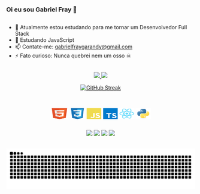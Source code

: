### Oi eu sou Gabriel Fray 🤠
##
- 🔭 Atualmente estou estudando para me tornar um Desenvolvedor Full Stack
- 🌱 Estudando JavaScript
- 📫 Contate-me: gabrielfraygarandy@gmail.com
- ⚡ Fato curioso: Nunca quebrei nem um osso ☠ 

##

<div align="center">
  <a href="https://github.com/GabrielFray">
  <img height="130em" src="https://github-readme-stats.vercel.app/api?username=GabrielFray&show_icons=true&theme=highcontrast&include_all_commits=true&count_private=true"/>
  <img height="130em" src="https://github-readme-stats.vercel.app/api/top-langs/?username=GabrielFray&layout=compact&langs_count=7&theme=highcontrast"/>
</div>
 
<div align="center">
  
[![GitHub Streak](http://github-readme-streak-stats.herokuapp.com?user=GabrielFray&theme=highcontrast&date_format=M%20j%5B%2C%20Y%5D)](https://git.io/streak-stats)
  
</div>
  
##

<div align="center" style="display:inline_block"><br>
  <img align="center"alt="gabs-HTML"height="30"width="48"src="https://raw.githubusercontent.com/devicons/devicon/master/icons/html5/html5-original.svg">
   <img align="center"alt="gabs-CSS"height="30"width="40"src="https://raw.githubusercontent.com/devicons/devicon/master/icons/css3/css3-original.svg">
   <img align="center"alt="gabs-3s"height="30"width="40"src="https://raw.githubusercontent.com/devicons/devicon/master/icons/javascript/javascript-plain.svg">
  <img align="center"alt="gabs-Ts"height="30"width="40"src="https://raw.githubusercontent.com/devicons/devicon/master/icons/typescript/typescript-plain.svg">
   <img align="center"alt="gabs-React"height="30"width="40"src="https://raw.githubusercontent.com/devicons/devicon/master/icons/react/react-original.svg">
  <img align="center"alt="gabs-Python"height="30"width="40"src="https://raw.githubusercontent.com/devicons/devicon/master/icons/python/python-original.svg">
  
##
  
<div align="center">
  <a href="https://instagram.com/gabrielfray_dev" target="_blank"><img src="https://img.shields.io/badge/-Instagram-%23E4405F?style=for-the-badge&logo=instagram&logoColor=white" target="_blank"></a>
 <a href="https://discord.gg/" target="_blank"><img src="https://img.shields.io/badge/Discord-7289DA?style=for-the-badge&logo=discord&logoColor=white" target="_blank"></a> 
  <a href = "gabrielfraygarandy@gmail.com"><img src="https://img.shields.io/badge/-Gmail-%23333?style=for-the-badge&logo=gmail&logoColor=white" target="_blank"></a>
  <a href="https://www.linkedin.com/in/gabrielfray/" target="_blank"><img src="https://img.shields.io/badge/-LinkedIn-%230077B5?style=for-the-badge&logo=linkedin&logoColor=white" target="_blank"></a>
</div>
  
##
  
![Snake animation](https://github.com/GabrielFray/GabrielFray/blob/output/github-contribution-grid-snake.svg)


 
 
